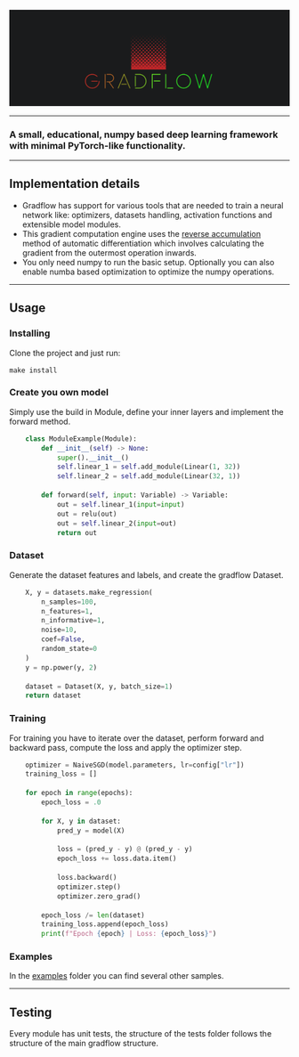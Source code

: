![gradflow](assets/logo.png "gradflow")

---
### A small, educational, numpy based deep learning framework with minimal PyTorch-like functionality.
---
## Implementation details
* Gradflow has support for various tools that are needed to train a neural network like: optimizers, datasets handling, activation functions and extensible model modules. 
* This gradient computation engine uses the [reverse accumulation](https://en.wikipedia.org/wiki/Automatic_differentiation#Reverse_accumulation) method of automatic differentiation which involves calculating the gradient from the outermost operation inwards.
* You only need numpy to run the basic setup. Optionally you can also enable numba based optimization to optimize the numpy operations.

---
## Usage
### Installing
Clone the project and just run:
```
make install
```

### Create you own model
Simply use the build in Module, define your inner layers and implement the forward method.
```python
    class ModuleExample(Module):
        def __init__(self) -> None:
            super().__init__()
            self.linear_1 = self.add_module(Linear(1, 32))
            self.linear_2 = self.add_module(Linear(32, 1))
        
        def forward(self, input: Variable) -> Variable:
            out = self.linear_1(input=input)
            out = relu(out)
            out = self.linear_2(input=out)
            return out
``` 

### Dataset
Generate the dataset features and labels, and create the gradflow Dataset.
```python
    X, y = datasets.make_regression(
        n_samples=100,
        n_features=1,
        n_informative=1,
        noise=10,
        coef=False,
        random_state=0
    )
    y = np.power(y, 2)

    dataset = Dataset(X, y, batch_size=1)
    return dataset
```

### Training
For training you have to iterate over the dataset, perform forward and backward pass, compute the loss and apply the optimizer step.
```python
    optimizer = NaiveSGD(model.parameters, lr=config["lr"])
    training_loss = []

    for epoch in range(epochs):
        epoch_loss = .0

        for X, y in dataset:
            pred_y = model(X)

            loss = (pred_y - y) @ (pred_y - y)
            epoch_loss += loss.data.item()

            loss.backward()
            optimizer.step()
            optimizer.zero_grad()

        epoch_loss /= len(dataset)
        training_loss.append(epoch_loss)
        print(f"Epoch {epoch} | Loss: {epoch_loss}")
```
### Examples
In the [examples](examples) folder you can find several other samples.

---
## Testing
Every module has unit tests, the structure of the tests folder follows the structure of the main gradflow structure.